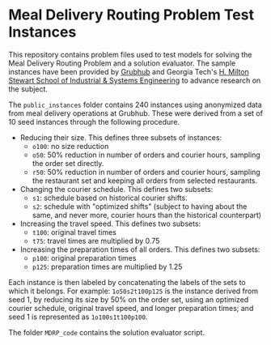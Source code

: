 # Meal Delivery Routing Problem Test Instances

This repository contains problem files used to test models for solving the Meal Delivery Routing Problem and a solution evaluator. The sample instances have been provided by [Grubhub](https://www.grubhub.com) and Georgia Tech's [H. Milton Stewart School of Industrial & Systems Engineering](https://www.isye.gatech.edu/) to advance research on the subject.

The `public_instances` folder contains 240 instances using anonymized data from meal delivery operations at Grubhub. These were derived from a set of 10 seed instances through the following procedure.

* Reducing their size. This defines three subsets of instances: 
	- `o100`: no size reduction
	- `o50`: 50% reduction in number of orders and courier hours, sampling the order set directly.
	- `r50`: 50% reduction in number of orders and courier hours, sampling the restaurant set and keeping all orders from selected restaurants.
* Changing the courier schedule. This defines two subsets:
	- `s1`: schedule based on historical courier shifts.
	- `s2`: schedule with "optimized shifts" (subject to having about the same, and never more, courier hours than the historical counterpart) 
* Increasing the travel speed. This defines two subsets:
	- `t100`: original travel times
	- `t75`: travel times are multiplied by 0.75
* Increasing the preparation times of all orders. This defines two subsets:
	- `p100`: original preparation times
	- `p125`: preparation times are multiplied by 1.25

Each instance is then labeled by concatenating the labels of the sets to which it belongs. For example: `1o50s2t100p125` is the instance derived from seed 1, by reducing its size by 50% on the order set, using an optimized courier schedule, original travel speed, and longer preparation times; and seed 1 is represented as `1o100s1t100p100`.

The folder `MDRP_code` contains the solution evaluator script. 